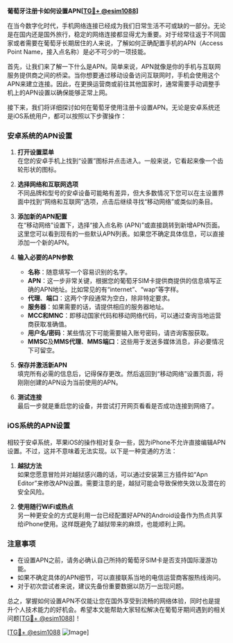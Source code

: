 **葡萄牙注册卡如何设置APN[[TG💪+ @esim1088](https://t.me/s/esim1088)]**

在当今数字化时代，手机网络连接已经成为我们日常生活不可或缺的一部分。无论是在国内还是国外旅行，稳定的网络连接都显得尤为重要。对于经常往返于不同国家或者需要在葡萄牙长期居住的人来说，了解如何正确配置手机的APN（Access Point Name，接入点名称）是必不可少的一项技能。

首先，让我们来了解一下什么是APN。简单来说，APN就像是你的手机与互联网服务提供商之间的桥梁。当你想要通过移动设备访问互联网时，手机会使用这个APN来建立连接。因此，在更换运营商或前往其他国家时，通常需要手动调整手机上的APN设置以确保能够正常上网。

接下来，我们将详细探讨如何在葡萄牙使用注册卡设置APN。无论是安卓系统还是iOS系统用户，都可以按照以下步骤操作：

### 安卓系统的APN设置

1. **打开设置菜单**  
   在您的安卓手机上找到“设置”图标并点击进入。一般来说，它看起来像一个齿轮形状的图标。

2. **选择网络和互联网选项**  
   不同品牌和型号的安卓设备可能略有差异，但大多数情况下您可以在主设置界面中找到“网络和互联网”选项，点击后继续寻找“移动网络”或类似的条目。

3. **添加新的APN配置**  
   在“移动网络”设置下，选择“接入点名称 (APN)”或直接跳转到新增APN页面。这里您可以看到现有的一些默认APN列表。如果您不确定具体信息，可以直接添加一个新的APN。

4. **输入必要的APN参数**  
   - **名称**：随意填写一个容易识别的名字。
   - **APN**：这一步非常关键，根据您的葡萄牙SIM卡提供商提供的信息填写正确的APN地址。比如常见的有“internet”、“wap”等字样。
   - **代理**、**端口**：这两个字段通常为空白，除非特定要求。
   - **服务器**：如果需要的话，请提供相应的服务器地址。
   - **MCC和MNC**：即移动国家代码和移动网络代码，可以通过查询当地运营商获取准确值。
   - **用户名/密码**：某些情况下可能需要输入账号密码，请咨询客服获取。
   - **MMSC**及**MMS代理**、**MMS端口**：这些用于发送多媒体消息，非必要情况下可留空。

5. **保存并激活新APN**  
   填完所有必需的信息后，记得保存更改。然后返回到“移动网络”设置页面，将刚刚创建的APN设为当前使用的APN。

6. **测试连接**  
   最后一步就是重启您的设备，并尝试打开网页看看是否成功连接到网络了。

### iOS系统的APN设置

相较于安卓系统，苹果iOS的操作相对复杂一些，因为iPhone不允许直接编辑APN设置。不过，这并不意味着无法实现。以下是一种变通的方法：

1. **越狱方法**  
   如果您愿意冒险并对越狱感兴趣的话，可以通过安装第三方插件如“Apn Editor”来修改APN设置。需要注意的是，越狱可能会导致保修失效以及潜在的安全风险。

2. **使用随行WiFi或热点**  
   另一种更安全的方式是利用一台已经配置好APN的Android设备作为热点共享给iPhone使用。这样既避免了越狱带来的麻烦，也能顺利上网。

### 注意事项

- 在设置APN之前，请务必确认自己所持的葡萄牙SIM卡是否支持国际漫游功能。
- 如果不确定具体的APN细节，可以直接联系当地的电信运营商客服热线询问。
- 对于初次尝试者来说，建议先备份重要数据以防万一出现问题。

总之，掌握如何设置APN不仅能让您在国外享受到流畅的网络体验，同时也是提升个人技术能力的好机会。希望本文能帮助大家轻松解决在葡萄牙期间遇到的相关问题[[TG💪+ @esim1088](https://t.me/s/esim1088)]！

[[TG💪+ @esim1088](https://t.me/s/esim1088) ![Image](https://i.postimg.cc/4NQfJmqS/Snipaste-2025-05-13-00-14-12.png)]